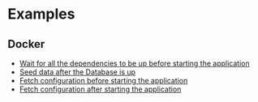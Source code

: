 # Examples

## Docker

- [Wait for all the dependencies to be up before starting the application](docker/wait-for-dependencies)
- [Seed data after the Database is up](docker/seed-db)
- [Fetch configuration before starting the application](docker/post-boot-actions)
- [Fetch configuration after starting the application](docker/pre-boot-actions)

